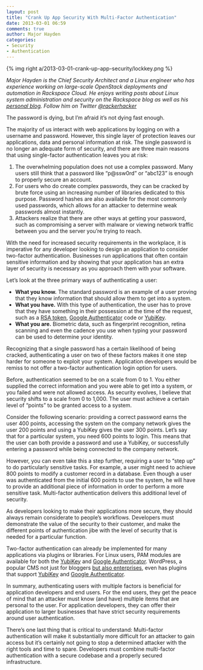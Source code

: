 ```yaml
---
layout: post
title: "Crank Up App Security With Multi-Factor Authentication"
date: 2013-03-01 06:59
comments: true
author: Major Hayden
categories: 
- Security
- Authentication
---
```

{% img right a/2013-03-01-crank-up-app-security/lockkey.png %}

_Major Hayden is the Chief Security Architect and a Linux engineer who has experience working on large-scale OpenStack deployments and automation in Rackspace Cloud. He enjoys writing posts about Linux system administration and security on the Rackspace blog as well as his [personal blog](http://rackerhacker.com/). Follow him on Twitter [@rackerhacker](http://twitter.com/rackerhacker)_

The password is dying, but I’m afraid it’s not dying fast enough.

The majority of us interact with web applications by logging on with a username and password. However, this single layer of protection leaves our applications, data and personal information at risk. <!--More-->The single password is no longer an adequate form of security, and there are three main reasons that using single-factor authentication leaves you at risk:

1. The overwhelming population does not use a complex password. Many users still think that a password like “p@ssw0rd” or “abc123” is enough to properly secure an account.
2. For users who do create complex passwords, they can be cracked by brute force using an increasing number of libraries dedicated to this purpose. Password hashes are also available for the most commonly used passwords, which allows for an attacker to determine weak passwords almost instantly.
3. Attackers realize that there are other ways at getting your password, such as compromising a server with malware or viewing network traffic between you and the server you’re trying to reach.

With the need for increased security requirements in the workplace, it is imperative for any developer looking to design an application to consider two-factor authentication. Businesses run applications that often contain sensitive information and by showing that your application has an extra layer of security is necessary as you approach them with your software. 

Let’s look at the three primary ways of authenticating a user:

* **What you know.** The standard password is an example of a user proving that they know information that should allow them to get into a system.
* **What you have.** With this type of authentication, the user has to prove that they have something in their possession at the time of the request, such as a [RSA token](http://www.emc.com/security/rsa-securid.htm), [Google Authenticator](http://support.google.com/accounts/bin/answer.py?hl=en&answer=1066447) code or [YubiKey](http://www.yubico.com/).
* **What you are.** Biometric data, such as fingerprint recognition, retina scanning and even the cadence you use when typing your password can be used to determine your identity.

Recognizing that a single password has a certain likelihood of being cracked, authenticating a user on two of these factors makes it one step harder for someone to exploit your system. Application developers would be remiss to not offer a two-factor authentication login option for users. 

Before, authentication seemed to be on a scale from 0 to 1. You either supplied the correct information and you were able to get into a system, or you failed and were not allowed access. As security evolves, I believe that security shifts to a scale from 0 to 1,000. The user must achieve a certain level of “points” to be granted access to a system.

Consider the following scenario: providing a correct password earns the user 400 points, accessing the system on the company network gives the user 200 points and using a YubiKey gives the user 300 points. Let’s say that for a particular system, you need 600 points to login. This means that the user can both provide a password and use a YubiKey, or successfully entering a password while being connected to the company network.

However, you can even take this a step further, requiring a user to “step up” to do particularly sensitive tasks. For example, a user might need to achieve 800 points to modify a customer record in a database. Even though a user was authenticated from the initial 600 points to use the system, he will have to provide an additional piece of information in order to perform a more sensitive task. Multi-factor authentication delivers this additional level of security.

As developers looking to make their applications more secure, they should always remain considerate to people’s workflows. Developers must demonstrate the value of the security to their customer, and make the different points of authentication jibe with the level of security that is needed for a particular function. 

Two-factor authentication can already be implemented for many applications via plugins or libraries. For Linux users, PAM modules are available for both the [YubiKey](http://code.google.com/p/yubico-pam/) and [Google Authenticator](http://code.google.com/p/google-authenticator/). WordPress, a popular CMS not just for bloggers [but also enterprises](http://en.wordpress.com/notable-users/), even has plugins that support [YubiKey](http://wordpress.org/extend/plugins/yubikey-plugin/) and [Google Authenticator](http://wordpress.org/extend/plugins/google-authenticator/). 

In summary, authenticating users with multiple factors is beneficial for application developers and end users. For the end users, they get the peace of mind that an attacker must know (and have) multiple items that are personal to the user. For application developers, they can offer their application to larger businesses that have strict security requirements around user authentication.

There’s one last thing that is critical to understand: Multi-factor authentication will make it substantially more difficult for an attacker to gain access but it’s certainly not going to stop a determined attacker with the right tools and time to spare. Developers must combine multi-factor authentication with a secure codebase and a properly secured infrastructure.
